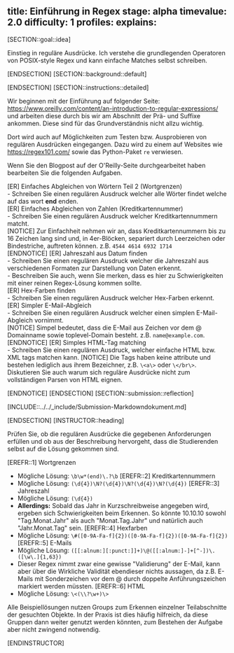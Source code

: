 title: Einführung in Regex
stage: alpha
timevalue: 2.0
difficulty: 1
profiles:
explains:
---
[SECTION::goal::idea]

Einstieg in reguläre Ausdrücke. Ich verstehe die grundlegenden Operatoren von POSIX-style Regex 
und kann einfache Matches selbst schreiben.

[ENDSECTION]
[SECTION::background::default]

[ENDSECTION]
[SECTION::instructions::detailed]

Wir beginnen mit der Einführung auf folgender Seite: 
https://www.oreilly.com/content/an-introduction-to-regular-expressions/ und arbeiten diese durch 
bis wir am Abschnitt der Prä- und Suffixe ankommen. Diese sind für das Grundverständnis nicht 
allzu wichtig.

Dort wird auch auf Möglichkeiten zum Testen bzw. Ausprobieren von regulären Ausdrücken eingegangen. 
Dazu wird zu einem auf Websites wie https://regex101.com/ sowie das Python-Paket `re` verwiesen.

Wenn Sie den Blogpost auf der O'Reilly-Seite durchgearbeitet haben bearbeiten Sie die folgenden 
Aufgaben.

[ER] Einfaches Abgleichen von Wörtern Teil 2 (Wortgrenzen)  
    - Schreiben Sie einen regulären Ausdruck welcher alle Wörter findet welche auf das wort **end** 
   enden.  
[ER] Einfaches Abgleichen von Zahlen (Kreditkartennummer)  
    - Schreiben Sie einen regulären Ausdruck welcher Kreditkartennummern matcht.   
[NOTICE]
Zur Einfachheit nehmen wir an, dass Kreditkartennummern bis zu 16 Zeichen lang sind und, in 
4er-Blöcken, separiert durch Leerzeichen oder Bindestriche, auftreten können. 
z.B. `4544 4614 6932 1714`  
[ENDNOTICE]
[ER] Jahreszahl aus Datum finden  
    - Schreiben Sie einen regulären Ausdruck welcher die Jahreszahl aus verschiedenen Formaten zur 
   Darstellung von Daten erkennt.  
    - Beschreiben Sie auch, wenn Sie merken, dass es hier zu Schwierigkeiten mit einer reinen 
   Regex-Lösung kommen sollte.  
[ER] Hex-Farben finden  
    - Schreiben Sie einen regulären Ausdruck welcher Hex-Farben erkennt.  
[ER] Simpler E-Mail-Abgleich  
    - Schreiben Sie einen regulären Ausdruck welcher einen simplen E-Mail-Abgleich vornimmt.  
[NOTICE]
Simpel bedeutet, dass die E-Mail aus Zeichen vor dem @ Domainname sowie toplevel-Domain besteht. 
z.B. `name@example.com`.  
[ENDNOTICE]
[ER] Simples HTML-Tag matching  
    - Schreiben Sie einen regulären Ausdruck, welcher einfache HTML bzw. XML tags matchen kann.
[NOTICE]
Die Tags haben keine attribute und bestehen lediglich aus ihrem Bezeichner, z.B. `\<a\>` oder 
`\</br\>`. Diskutieren Sie auch warum sich reguläre Ausdrücke nicht zum vollständigen 
Parsen von HTML eignen.

[ENDNOTICE]
[ENDSECTION]
[SECTION::submission::reflection]

[INCLUDE::../../_include/Submission-Markdowndokument.md]

[ENDSECTION]
[INSTRUCTOR::heading]

Prüfen Sie, ob die regulären Ausdrücke die gegebenen Anforderungen erfüllen und ob aus der 
Beschreibung hervorgeht, dass die Studierenden selbst auf die Lösung gekommen sind.

[EREFR::1] Wortgrenzen
   - Mögliche Lösung: `\b\w*(end)\.?\b`
[EREFR::2] Kreditkartennummern
   - Mögliche Lösung: `(\d{4})\N?(\d{4})\N?(\d{4})\N?(\d{4})`
[EREFR::3] Jahreszahl
   - Mögliche Lösung: `(\d{4})`
   - **Allerdings:** Sobald das Jahr in Kurzschreibweise angegeben wird, ergeben sich 
     Schwierigkeiten beim Erkennen. So könnte 10.10.10 sowohl "Tag.Monat.Jahr" als auch 
     "Monat.Tag.Jahr" und natürlich auch "Jahr.Monat.Tag" sein. 
[EREFR::4] Hexfarben
   - Mögliche Lösung: `\#([0-9A-Fa-f]{2})([0-9A-Fa-f]{2})([0-9A-Fa-f]{2})`
[EREFR::5] E-Mails
   - Mögliche Lösung: `([[:alnum:][:punct:]]+)\@([[:alnum:]-]+[^-])\.([\w\.]{1,63})`
   - Dieser Regex nimmt zwar eine gewisse "Validierung" der E-Mail, kann aber über die Wirkliche 
     Validität ebendieser nichts aussagen, da z.B. E-Mails mit Sonderzeichen vor dem @ durch 
     doppelte Anführungszeichen markiert werden müssten.
[EREFR::6] HTML
   - Mögliche Lösung: `\<(\\?\w+)\>`

Alle Beispiellösungen nutzen Groups zum Erkennen einzelner Teilabschnitte der gesuchten Objekte. 
In der Praxis ist dies häufig hilfreich, da diese Gruppen dann weiter genutzt werden könnten, 
zum Bestehen der Aufgabe aber nicht zwingend notwendig. 

[ENDINSTRUCTOR]
